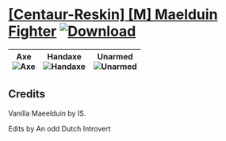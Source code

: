 # [\[Centaur-Reskin\] \[M\] Maelduin Fighter](https://github.com/Klokinator/FE-Repo/tree/main/Battle%20Animations/Monsters%20-%20Basic%20Types/%5BCentaur-Reskin%5D%20%5BM%5D%20Maelduin%20Fighter) [![Download](https://img.shields.io/badge/Download--red?style=social&logo=github)](https://minhaskamal.github.io/DownGit/#/home?url=https://github.com/Klokinator/FE-Repo/tree/main/Battle%20Animations/Monsters%20-%20Basic%20Types/%5BCentaur-Reskin%5D%20%5BM%5D%20Maelduin%20Fighter)

| <b>Axe</b><br/><img alt="Axe" src="https://raw.githubusercontent.com/Klokinator/FE-Repo/main/Battle%20Animations/Monsters%20-%20Basic%20Types/%5BCentaur-Reskin%5D%20%5BM%5D%20Maelduin%20Fighter/3.%20Axe/Axe.gif"/> | <b>Handaxe</b><br/><img alt="Handaxe" src="https://raw.githubusercontent.com/Klokinator/FE-Repo/main/Battle%20Animations/Monsters%20-%20Basic%20Types/%5BCentaur-Reskin%5D%20%5BM%5D%20Maelduin%20Fighter/4.%20Handaxe/Handaxe.gif"/> | <b>Unarmed</b><br/><img alt="Unarmed" src="https://raw.githubusercontent.com/Klokinator/FE-Repo/main/Battle%20Animations/Monsters%20-%20Basic%20Types/%5BCentaur-Reskin%5D%20%5BM%5D%20Maelduin%20Fighter/8.%20Unarmed/Unarmed.gif"/> |
| :---: | :---: | :---: |

## Credits

Vanilla Maeelduin by IS.

Edits by An odd Dutch Introvert

